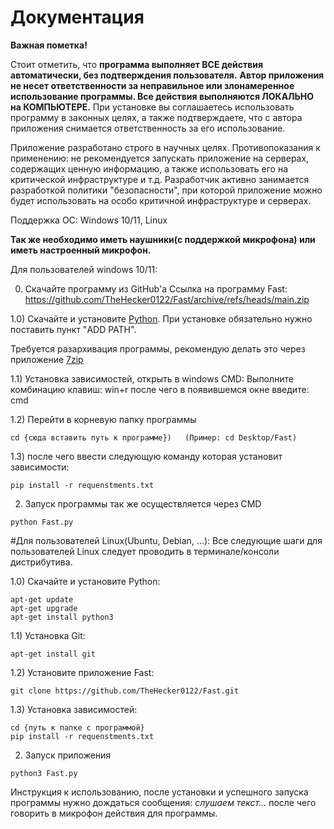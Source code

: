 # Документация

**Важная пометка!**

Стоит отметить, что **программа выполняет ВСЕ действия автоматически, без подтверждения пользователя.** **Автор приложения не несет ответственности за неправильное или злонамеренное использование программы. Все действия выполняются ЛОКАЛЬНО на КОМПЬЮТЕРЕ.** При установке вы соглашаетесь использовать программу в законных целях, а также подтверждаете, что с автора приложения снимается ответственность за его использование.

Приложение разработано строго в научных целях. Противопоказания к применению: не рекомендуется запускать приложение на серверах, содержащих ценную информацию, а также использовать его на критической инфраструктуре и т.д. Разработчик активно занимается разработкой политики "безопасности", при которой приложение можно будет использовать на особо критичной инфраструктуре и серверах.

Поддержка ОС: Windows 10/11, Linux

**Так же необходимо иметь наушники(с поддержкой микрофона) или иметь настроенный микрофон.**


Для пользователей windows 10/11:

0) Скачайте программу из GitHub'а 
Ссылка на программу Fast: https://github.com/TheHecker0122/Fast/archive/refs/heads/main.zip

1.0) Скачайте и установите [Python](https://www.python.org/downloads/). При установке обязательно нужно поставить пункт "ADD PATH". 

Требуется разархивация программы, рекомендую делать это через приложение [7zip](https://7-zip.org/download.html]) 

1.1) Установка зависимостей, открыть в windows CMD:
Выполните комбинацию клавиш: win+r после чего в появившемся окне введите: cmd

1.2) Перейти в корневую папку программы
```
cd {сюда вставить путь к программе})   (Пример: cd Desktop/Fast)
```
1.3) после чего ввести следующую команду которая установит зависимости: 
```
pip install -r requenstments.txt
```
2) Запуск программы так же осуществляется через CMD
```
python Fast.py
```



#Для пользователей Linux(Ubuntu, Debian, ...):
Все следующие шаги для пользователей Linux следует проводить в терминале/консоли дистрибутива. 

1.0) Скачайте и установите Python: 
```
apt-get update
apt-get upgrade
apt-get install python3
```
1.1) Установка Git: 
```
apt-get install git
```
1.2) Установите приложение Fast:
```
git clone https://github.com/TheHecker0122/Fast.git
```
1.3) Установка зависимостей:
```
cd {путь к папке с программой}
pip install -r requenstments.txt
```
2) Запуск приложения
```
python3 Fast.py
```

Инструкция к использованию, после установки и успешного запуска программы нужно дождаться сообщения: _слушаем текст..._ после чего говорить в микрофон действия для программы.
